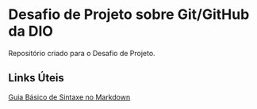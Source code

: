 # Desafio de Projeto sobre Git/GitHub da DIO

Repositório criado para o Desafio de Projeto.

## Links Úteis
[Guia Básico de Sintaxe no Markdown](https://www.markdownguide.org/basic-syntax/)
